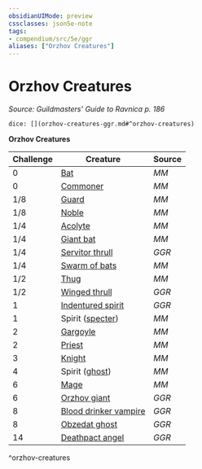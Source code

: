 ```yaml
---
obsidianUIMode: preview
cssclasses: json5e-note
tags:
- compendium/src/5e/ggr
aliases: ["Orzhov Creatures"]
---
```

# Orzhov Creatures
*Source: Guildmasters' Guide to Ravnica p. 186* 

`dice: [](orzhov-creatures-ggr.md#^orzhov-creatures)`

**Orzhov Creatures**

| Challenge | Creature | Source |
|-----------|----------|--------|
| 0 | [Bat](/compendium/bestiary/beast/bat.md) | *MM* |
| 0 | [Commoner](/compendium/bestiary/humanoid/commoner.md) | *MM* |
| 1/8 | [Guard](/compendium/bestiary/humanoid/guard.md) | *MM* |
| 1/8 | [Noble](/compendium/bestiary/humanoid/noble.md) | *MM* |
| 1/4 | [Acolyte](/compendium/bestiary/humanoid/acolyte.md) | *MM* |
| 1/4 | [Giant bat](/compendium/bestiary/beast/giant-bat.md) | *MM* |
| 1/4 | [Servitor thrull](/compendium/bestiary/construct/servitor-thrull-ggr.md) | *GGR* |
| 1/4 | [Swarm of bats](/compendium/bestiary/beast/swarm-of-bats.md) | *MM* |
| 1/2 | [Thug](/compendium/bestiary/humanoid/thug.md) | *MM* |
| 1/2 | [Winged thrull](/compendium/bestiary/construct/winged-thrull-ggr.md) | *GGR* |
| 1 | [Indentured spirit](/compendium/bestiary/undead/indentured-spirit-ggr.md) | *GGR* |
| 1 | Spirit ([specter](/compendium/bestiary/undead/specter.md)) | *MM* |
| 2 | [Gargoyle](/compendium/bestiary/elemental/gargoyle.md) | *MM* |
| 2 | [Priest](/compendium/bestiary/humanoid/priest.md) | *MM* |
| 3 | [Knight](/compendium/bestiary/humanoid/knight.md) | *MM* |
| 4 | Spirit ([ghost](/compendium/bestiary/undead/ghost.md)) | *MM* |
| 6 | [Mage](/compendium/bestiary/humanoid/mage.md) | *MM* |
| 6 | [Orzhov giant](/compendium/bestiary/giant/orzhov-giant-ggr.md) | *GGR* |
| 8 | [Blood drinker vampire](/compendium/bestiary/undead/blood-drinker-vampire-ggr.md) | *GGR* |
| 8 | [Obzedat ghost](/compendium/bestiary/undead/obzedat-ghost-ggr.md) | *GGR* |
| 14 | [Deathpact angel](/compendium/bestiary/celestial/deathpact-angel-ggr.md) | *GGR* |
^orzhov-creatures